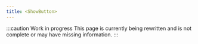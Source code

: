```yaml
---
title: <ShowButton>
---
```


:::caution Work in progress
This page is currently being rewritten and is not complete or may have missing information.
:::